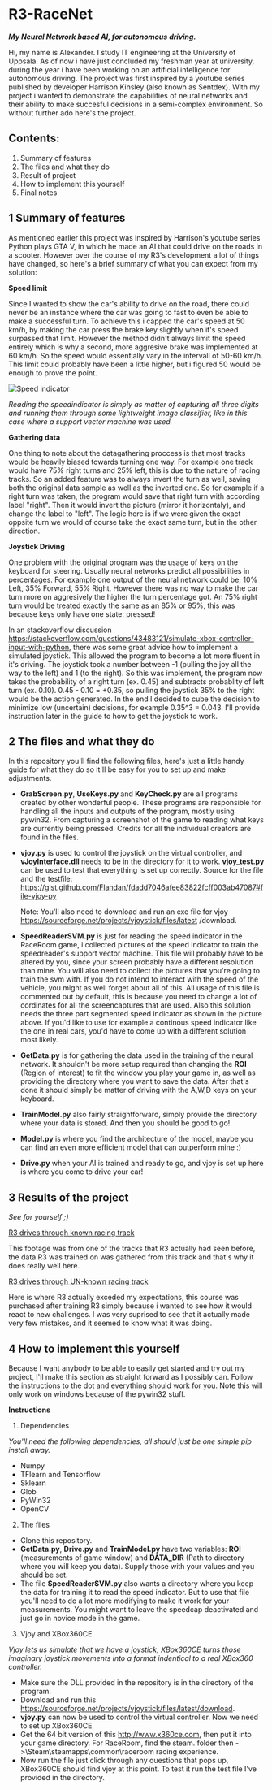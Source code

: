 # R3-RaceNet
***My Neural Network based AI, for autonomous driving.***

Hi, my name is Alexander. I study IT engineering at the University of Uppsala. As of now i have just concluded my freshman year at university, during the year i have been working on an artificial intelligence for autonomous driving. The project was first inspired by a youtube series published by developer Harrison Kinsley (also known as Sentdex). With my project i wanted to demonstrate the capabilities of neural networks and their ability to make succesful decisions in a semi-complex environment. So without further ado here's the project.

Contents:
---
1. Summary of features
2. The files and what they do
3. Result of project
4. How to implement this yourself
5. Final notes

1 Summary of features
---

As mentioned earlier this project was inspired by Harrison's youtube series Python plays GTA V, in which he made an AI that could drive on the roads in a scooter. However over the course of my R3's development a lot of things have changed, so here's a brief summary of what you can expect from my solution:

**Speed limit** 

Since I wanted to show the car's ability to drive on the road, there could never be an instance where the car was going to fast to even be able to make a successful turn. To achieve this i capped the car's speed at 50 km/h, by making the car press the brake key slightly when it's speed surpassed that limit. However the method didn't always limit the speed entirely which is why a second, more aggresive brake was implemented at 60 km/h. So the speed would essentially vary in the intervall of 50-60 km/h. This limit could probably have been a little higher, but i figured 50 would be enough to prove the point.

![Speed indicator](https://github.com/sscool12/R3-RaceNet/blob/master/speed_indi.png)

*Reading the speedindicator is simply as matter of capturing all three digits and running them through some lightweight image classifier, like in this case where a support vector machine was used.*

**Gathering data**

One thing to note about the datagathering proccess is that most tracks would be heavily biased towards turning one way. For example one track would have 75% right turns and 25% left, this is due to the nature of racing tracks. So an added feature was to always invert the turn as well, saving both the original data sample as well as the inverted one. So for example if a right turn was taken, the program would save that right turn with according label "right". Then it would invert the picture (mirror it horizontaly), and change the label to "left". The logic here is if we were given the exact oppsite turn we would of course take the exact same turn, but in the other direction.

**Joystick Driving**

One problem with the original program was the usage of keys on the keyboard for steering. Usually neural networks predict all possibilities in percentages. For example one output of the neural network could be; 10% Left, 35% Forward, 55% Right. However there was no way to make the car turn more on aggresively the higher the turn percentage got. An 75% right turn would be treated exactly the same as an 85% or 95%, this was because keys only have one state: pressed!

In an stackoverflow discussion https://stackoverflow.com/questions/43483121/simulate-xbox-controller-input-with-python, there was some great advice how to implement a simulated joystick. This allowed the program to become a lot more fluent in it's driving. The joystick took a number between -1 (pulling the joy all the way to the left) and 1 (to the right). So this was implement, the program now takes the probability of a right turn (ex. 0.45) and subtracts probablity of left turn (ex. 0.10). 0.45 - 0.10 = +0.35, so pulling the joystick 35% to the right would be the action generated. In the end I decided to cube the decision to minimize low (uncertain) decisions, for example 0.35^3 = 0.043. I'll provide instruction later in the guide to how to get the joystick to work.  


2 The files and what they do
---
In this repository you'll find the following files, here's just a little handy guide for what they do so it'll be easy for you to set up and make adjustments.

* **GrabScreen.py**, **UseKeys.py** and **KeyCheck.py** are all programs created by other wonderful people. These programs are responsible for handling all the inputs and outputs of the program, mostly using pywin32. From capturing a screenshot of the game to reading what keys are currently being pressed. Credits for all the individual creators are found in the files.

* **vjoy.py** is used to control the joystick on the virtual controller, and **vJoyInterface.dll** needs to be in the directory for it to work. **vjoy_test.py** can be used to test that everything is set up correctly. Source for the file and the testfile: https://gist.github.com/Flandan/fdadd7046afee83822fcff003ab47087#file-vjoy-py

    Note: You'll also need to download and run an exe file for vjoy https://sourceforge.net/projects/vjoystick/files/latest   /download. 

* **SpeedReaderSVM.py** is just for reading the speed indicator in the RaceRoom game, i collected pictures of the speed indicator to train the speedreader's support vector machine. This file will probably have to be altered by you, since your screen probably have a different resolution than mine. You will also need to collect the pictures that you're going to train the svm with. If you do not intend to interact with the speed of the vehicle, you might as well forget about all of this. All usage of this file is commented out by default, this is because you need to change a lot of cordinates for all the screencaptures that are used. Also this solution needs the three part segmented speed indicator as shown in the picture above. If you'd like to use for example a continous speed indicator like the one in real cars, you'd have to come up with a different solution most likely.

* **GetData.py** is for gathering the data used in the training of the neural network. It shouldn't be more setup required than changing the **ROI** (Region of interest) to fit the window you play your game in, as well as providing the directory where you want to save the data. After that's done it should simply be matter of driving with the A,W,D keys on your keyboard.

* **TrainModel.py** also fairly straightforward, simply provide the directory where your data is stored. And then you should be good to go!

* **Model.py** is where you find the architecture of the model, maybe you can find an even more efficient model that can outperform mine :)

* **Drive.py** when your AI is trained and ready to go, and vjoy is set up here is where you come to drive your car!

3 Results of the project
---

*See for yourself ;)*

[R3 drives through known racing track  ](https://www.youtube.com/watch?v=FQm_RhlMMIk&list=PL87x_8UldN28gSHIorqH8CCt7S98PMn7M)

This footage was from one of the tracks that R3 actually had seen before, the data R3 was trained on was gathered from this track and that's why it does really well here.

[R3 drives through UN-known racing track ](https://www.youtube.com/watch?v=8-deaYUIiac&index=2&list=PL87x_8UldN28ilAxlseKcB5XeUSVrhO0m)

Here is where R3 actually exceded my expectations, this course was purchased after training R3 simply because i wanted to see how it would react to new challenges. I was very suprised to see that it actually made very few mistakes, and it seemed to know what it was doing.

4 How to implement this yourself
---

Because I want anybody to be able to easily get started and try out my project, I'll make this section as straight forward as I possibly can. Follow the instructions to the dot and everything should work for you. Note this will only work on windows because of the pywin32 stuff.

**Instructions**
1. Dependencies

*You'll need the following dependencies, all should just be one simple pip install away.*
* Numpy
* TFlearn and Tensorflow
* Sklearn
* Glob
* PyWin32
* OpenCV

2. The files
* Clone this repository.
* **GetData.py**, **Drive.py** and **TrainModel.py** have two variables: **ROI** (measurements of game window) and **DATA_DIR** (Path to directory where you will keep you data). Supply those with your values and you should be set. 
* The file **SpeedReaderSVM.py** also wants a directory where you keep the data for training it to read the speed indicator. But to use that file you'll need to do a lot more modifying to make it work for your measurements. You might want to leave the speedcap deactivated and just go in novice mode in the game.

3. Vjoy and XBox360CE

*Vjoy lets us simulate that we have a joystick, XBox360CE turns those imaginary joystick movements into a format indentical to a real XBox360 controller.*
* Make sure the DLL provided in the repository is in the directory of the program.
* Download and run this https://sourceforge.net/projects/vjoystick/files/latest/download.
* **vjoy.py** can now be used to control the virtual controller. Now we need to set up XBox360CE
* Get the 64 bit version of this http://www.x360ce.com, then put it into your game directory. For RaceRoom, find the steam. folder then ->\Steam\steamapps\common\raceroom racing experience.
* Now run the file just click through any questions that pops up, XBox360CE should find vjoy at this point. To test it run the test file I've provided in the directory.
